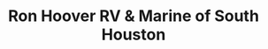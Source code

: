 ---
title: "Ron Hoover RV & Marine of South Houston"
url: /la-marque/ron-hoover-rv-und-marine-of-south-houston/
shop: Wohnwagen
---